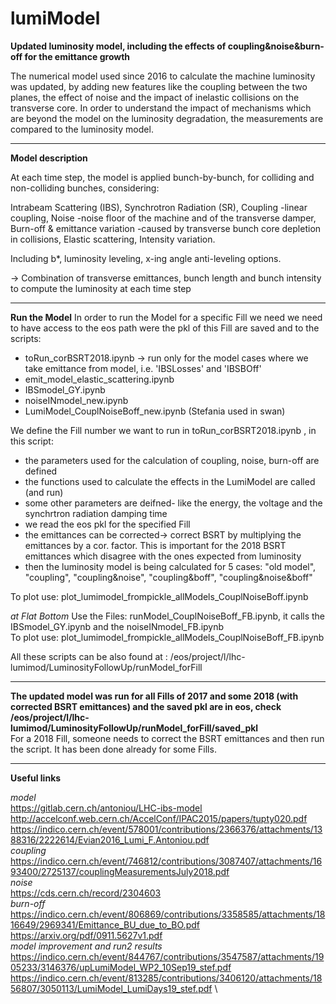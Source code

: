 # lumiModel
**Updated luminosity model, including the effects of coupling&amp;noise&amp;burn-off for the emittance growth**

The numerical model used since 2016 to calculate the machine luminosity was updated, by adding new features like the coupling between the two planes, the effect of noise and the impact of inelastic collisions on the transverse core. In order to understand the impact of mechanisms which are beyond the model on the luminosity degradation, the measurements are compared to the luminosity model.
***
**Model description**

At each time step, the model is applied bunch-by-bunch, 
for colliding and non-colliding bunches, considering:

Intrabeam Scattering (IBS),
Synchrotron Radiation (SR),
Coupling
-linear coupling,
Noise
-noise floor of the machine and of the transverse damper,
Burn-off & emittance variation
-caused by transverse bunch core depletion in collisions,
Elastic scattering,
Intensity variation.

Including b*, luminosity leveling, x-ing angle anti-leveling options.

→ Combination of transverse emittances, bunch length and bunch intensity to compute the luminosity at each time step
***
**Run the Model** 
In order to run the Model for a specific Fill we need we need to have access to the eos path were the pkl of this Fill are saved and to the scripts: 
* toRun_corBSRT2018.ipynb -> run only for the model cases where we take emittance from model, i.e. 'IBSLosses' and 'IBSBOff'
* emit_model_elastic_scattering.ipynb 
* IBSmodel_GY.ipynb 
* noiseINmodel_new.ipynb 
* LumiModel_CouplNoiseBoff_new.ipynb
(Stefania used in swan)

We define the Fill number we want to run in toRun_corBSRT2018.ipynb , in this script:
*  the parameters used for the calculation of coupling, noise, burn-off are defined
*  the functions used to calculate the effects in the LumiModel are called (and run)
*  some other parameters are deifned- like the energy, the voltage and the synchrtron radiation damping time
*  we read the eos pkl for the specified Fill  
*  the emittances can be corrected-> correct BSRT by multiplying the emittances by a cor. factor. This is important for the 2018 BSRT emittances which disagree with the ones expected from luminosity
*  then the luminosity model is being calculated for 5 cases: "old model", "coupling", "coupling&noise", "coupling&boff", "coupling&noise&boff"

To plot use: plot_lumimodel_frompickle_allModels_CouplNoiseBoff.ipynb

*at Flat Bottom*
Use the Files: runModel_CouplNoiseBoff_FB.ipynb, it calls the IBSmodel_GY.ipynb and the noiseINmodel_FB.ipynb \
To plot use: plot_lumimodel_frompickle_allModels_CouplNoiseBoff_FB.ipynb

All these scripts can be also found at : /eos/project/l/lhc-lumimod/LuminosityFollowUp/runModel_forFill

***
**The updated model was run for all Fills of 2017 and some 2018 (with corrected BSRT emittances) and the saved pkl are in eos, check /eos/project/l/lhc-lumimod/LuminosityFollowUp/runModel_forFill/saved_pkl** \
For a 2018 Fill, someone needs to correct the BSRT emittances and then run the script. It has been done already for some Fills.

***
**Useful links** 

*model* \
https://gitlab.cern.ch/antoniou/LHC-ibs-model \
http://accelconf.web.cern.ch/AccelConf/IPAC2015/papers/tupty020.pdf \
https://indico.cern.ch/event/578001/contributions/2366376/attachments/1388316/2222614/Evian2016_Lumi_F.Antoniou.pdf \
*coupling* \
https://indico.cern.ch/event/746812/contributions/3087407/attachments/1693400/2725137/couplingMeasurementsJuly2018.pdf \
*noise* \
https://cds.cern.ch/record/2304603 \
*burn-off* \
https://indico.cern.ch/event/806869/contributions/3358585/attachments/1816649/2969341/Emittance_BU_due_to_BO.pdf \
https://arxiv.org/pdf/0911.5627v1.pdf \
*model improvement and run2 results* \
https://indico.cern.ch/event/844767/contributions/3547587/attachments/1905233/3146376/upLumiModel_WP2_10Sep19_stef.pdf \
https://indico.cern.ch/event/813285/contributions/3406120/attachments/1856807/3050113/LumiModel_LumiDays19_stef.pdf \



